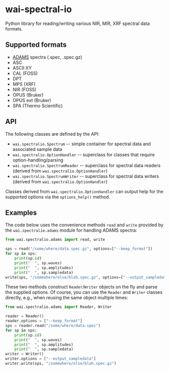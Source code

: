 # wai-spectral-io
Python library for reading/writing various NIR, MIR, XRF spectral data formats.

## Supported formats

* [ADAMS](https://adams.cms.waikato.ac.nz/) spectra (.spec, .spec.gz)
* ASC
* ASCII XY
* CAL (FOSS)
* DPT
* MPS (XRF)
* NIR (FOSS)
* OPUS (Bruker)
* OPUS ext (Bruker)
* SPA (Thermo Scientific)


## API

The following classes are defined by the API:

* `wai.spectralio.Spectrum` -- simple container for spectral data and associated sample data
* `wai.spectralio.OptionHandler` -- superclass for classes that require option-handling/parsing
* `wai.spectralio.SpectrumReader` -- superclass for spectral data readers (derived from `wai.spectralio.OptionHandler`)
* `wai.spectralio.SpectrumWriter` -- superclass for spectral data writers (derived from `wai.spectralio.OptionHandler`)

Classes derived from `wai.spectralio.OptionHandler` can output help for the supported options
via the `options_help()` method. 


## Examples

The code below uses the convenience methods `read` and `write` provided by the `wai.spectralio.adams`
module for handling ADAMS spectra: 

```python
from wai.spectralio.adams import read, write

sps = read("/some/where/data.spec.gz", options=["--keep_format"])
for sp in sps:
    print(sp.id)
    print("  ", sp.waves)
    print("  ", sp.amplitudes)
    print("  ", sp.sampledata)
write(sps, "/somewhere/else/blah.spec.gz", options=["--output_sampledata"])
```

These two methods construct `Reader`/`Writer` objects on the fly and parse the supplied options. 
Of course, you can use the `Reader` and `Writer` classes directly, e.g., when reusing the
same object multiple times:

```python
from wai.spectralio.adams import Reader, Writer

reader = Reader()
reader.options = ["--keep_format"]
sps = reader.read("/some/where/data.spec")
for sp in sps:
    print(sp.id)
    print("  ", sp.waves)
    print("  ", sp.amplitudes)
    print("  ", sp.sampledata)
writer = Writer()
writer.options = ["--output_sampledata"]
writer.write(sps, "/somewhere/else/blah.spec.gz")
```
